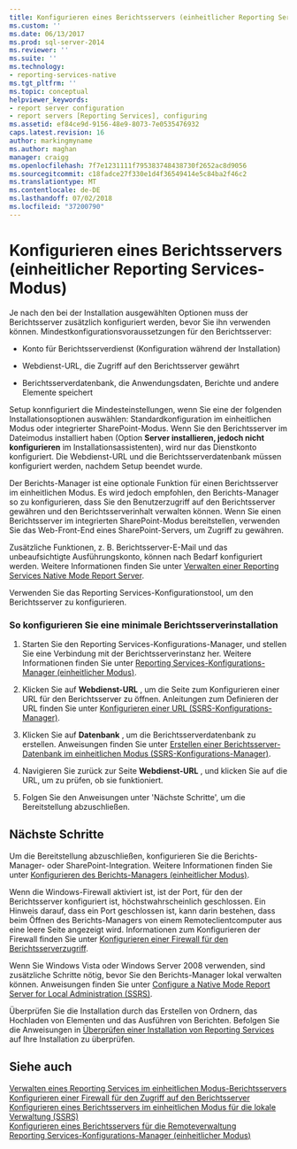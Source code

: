 ```yaml
---
title: Konfigurieren eines Berichtsservers (einheitlicher Reporting Services-Modus) | Microsoft-Dokumentation
ms.custom: ''
ms.date: 06/13/2017
ms.prod: sql-server-2014
ms.reviewer: ''
ms.suite: ''
ms.technology:
- reporting-services-native
ms.tgt_pltfrm: ''
ms.topic: conceptual
helpviewer_keywords:
- report server configuration
- report servers [Reporting Services], configuring
ms.assetid: ef84ce9d-9156-48e9-8073-7e0535476932
caps.latest.revision: 16
author: markingmyname
ms.author: maghan
manager: craigg
ms.openlocfilehash: 7f7e1231111f795383748438730f2652ac8d9056
ms.sourcegitcommit: c18fadce27f330e1d4f36549414e5c84ba2f46c2
ms.translationtype: MT
ms.contentlocale: de-DE
ms.lasthandoff: 07/02/2018
ms.locfileid: "37200790"
---
```

# <a name="configure-a-report-server-reporting-services-native-mode"></a>Konfigurieren eines Berichtsservers (einheitlicher Reporting Services-Modus)
  Je nach den bei der Installation ausgewählten Optionen muss der Berichtsserver zusätzlich konfiguriert werden, bevor Sie ihn verwenden können. Mindestkonfigurationsvoraussetzungen für den Berichtsserver:  
  
-   Konto für Berichtsserverdienst (Konfiguration während der Installation)  
  
-   Webdienst-URL, die Zugriff auf den Berichtsserver gewährt  
  
-   Berichtsserverdatenbank, die Anwendungsdaten, Berichte und andere Elemente speichert  
  
 Setup konnfiguriert die Mindesteinstellungen, wenn Sie eine der folgenden Installationsoptionen auswählen: Standardkonfiguration im einheitlichen Modus oder integrierter SharePoint-Modus. Wenn Sie den Berichtsserver im Dateimodus installiert haben (Option **Server installieren, jedoch nicht konfigurieren** im Installationsassistenten), wird nur das Dienstkonto konfiguriert. Die Webdienst-URL und die Berichtsserverdatenbank müssen konfiguriert werden, nachdem Setup beendet wurde.  
  
 Der Berichts-Manager ist eine optionale Funktion für einen Berichtsserver im einheitlichen Modus. Es wird jedoch empfohlen, den Berichts-Manager so zu konfigurieren, dass Sie den Benutzerzugriff auf den Berichtsserver gewähren und den Berichtsserverinhalt verwalten können. Wenn Sie einen Berichtsserver im integrierten SharePoint-Modus bereitstellen, verwenden Sie das Web-Front-End eines SharePoint-Servers, um Zugriff zu gewähren.  
  
 Zusätzliche Funktionen, z. B. Berichtsserver-E-Mail und das unbeaufsichtigte Ausführungskonto, können nach Bedarf konfiguriert werden. Weitere Informationen finden Sie unter [Verwalten einer Reporting Services Native Mode Report Server](manage-a-reporting-services-native-mode-report-server.md).  
  
 Verwenden Sie das Reporting Services-Konfigurationstool, um den Berichtsserver zu konfigurieren.  
  
### <a name="to-minimally-configure-a-report-server-installation"></a>So konfigurieren Sie eine minimale Berichtsserverinstallation  
  
1.  Starten Sie den Reporting Services-Konfigurations-Manager, und stellen Sie eine Verbindung mit der Berichtsserverinstanz her. Weitere Informationen finden Sie unter [Reporting Services-Konfigurations-Manager &#40;einheitlicher Modus&#41;](../../sql-server/install/reporting-services-configuration-manager-native-mode.md).  
  
2.  Klicken Sie auf **Webdienst-URL** , um die Seite zum Konfigurieren einer URL für den Berichtsserver zu öffnen. Anleitungen zum Definieren der URL finden Sie unter [Konfigurieren einer URL (SSRS-Konfigurations-Manager)](../install-windows/configure-a-url-ssrs-configuration-manager.md).  
  
3.  Klicken Sie auf **Datenbank** , um die Berichtsserverdatenbank zu erstellen. Anweisungen finden Sie unter [Erstellen einer Berichtsserver-Datenbank im einheitlichen Modus (SSRS-Konfigurations-Manager)](../install-windows/ssrs-report-server-create-a-native-mode-report-server-database.md).  
  
4.  Navigieren Sie zurück zur Seite **Webdienst-URL** , und klicken Sie auf die URL, um zu prüfen, ob sie funktioniert.  
  
5.  Folgen Sie den Anweisungen unter 'Nächste Schritte', um die Bereitstellung abzuschließen.  
  
## <a name="next-steps"></a>Nächste Schritte  
 Um die Bereitstellung abzuschließen, konfigurieren Sie die Berichts-Manager- oder SharePoint-Integration. Weitere Informationen finden Sie unter [Konfigurieren des Berichts-Managers &#40;einheitlicher Modus&#41;](configure-web-portal.md).  
  
 Wenn die Windows-Firewall aktiviert ist, ist der Port, für den der Berichtsserver konfiguriert ist, höchstwahrscheinlich geschlossen. Ein Hinweis darauf, dass ein Port geschlossen ist, kann darin bestehen, dass beim Öffnen des Berichts-Managers von einem Remoteclientcomputer aus eine leere Seite angezeigt wird. Informationen zum Konfigurieren der Firewall finden Sie unter [Konfigurieren einer Firewall für den Berichtsserverzugriff](configure-a-firewall-for-report-server-access.md).  
  
 Wenn Sie Windows Vista oder Windows Server 2008 verwenden, sind zusätzliche Schritte nötig, bevor Sie den Berichts-Manager lokal verwalten können. Anweisungen finden Sie unter [Configure a Native Mode Report Server for Local Administration &#40;SSRS&#41;](configure-a-native-mode-report-server-for-local-administration-ssrs.md).  
  
 Überprüfen Sie die Installation durch das Erstellen von Ordnern, das Hochladen von Elementen und das Ausführen von Berichten. Befolgen Sie die Anweisungen in [Überprüfen einer Installation von Reporting Services](../install-windows/verify-a-reporting-services-installation.md) auf Ihre Installation zu überprüfen.  
  
## <a name="see-also"></a>Siehe auch  
 [Verwalten eines Reporting Services im einheitlichen Modus-Berichtsservers](manage-a-reporting-services-native-mode-report-server.md)   
 [Konfigurieren einer Firewall für den Zugriff auf den Berichtsserver](configure-a-firewall-for-report-server-access.md)   
 [Konfigurieren eines Berichtsservers im einheitlichen Modus für die lokale Verwaltung (SSRS)](configure-a-native-mode-report-server-for-local-administration-ssrs.md)   
 [Konfigurieren eines Berichtsservers für die Remoteverwaltung](configure-a-report-server-for-remote-administration.md)   
 [Reporting Services-Konfigurations-Manager &#40;einheitlicher Modus&#41;](../../sql-server/install/reporting-services-configuration-manager-native-mode.md)  
  
  
